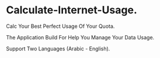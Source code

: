 # Calculate-Internet-Usage.

Calc Your Best Perfect Usage Of Your Quota.

The Application Build For Help You Manage Your Data Usage.

Support Two Languages (Arabic - English).
